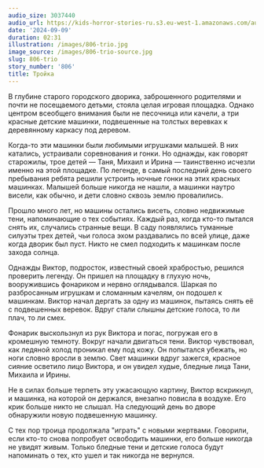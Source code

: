 ```yaml
---
audio_size: 3037440
audio_url: https://kids-horror-stories-ru.s3.eu-west-1.amazonaws.com/audio/806-trio.mp3
date: '2024-09-09'
duration: 02:31
illustration: /images/806-trio.jpg
image_source: /images/806-trio-source.jpg
slug: 806-trio
story_number: '806'
title: Тройка
---
```


В глубине старого городского дворика, заброшенного родителями и почти не посещаемого детьми, стояла целая игровая площадка. Однако центром всеобщего внимания были не песочница или качели, а три красные детские машинки, подвешенные на толстых веревках к деревянному каркасу под деревом.

Когда-то эти машинки были любимыми игрушками малышей. В них катались, устраивали соревнования и гонки. Но однажды, как говорят старожилы, трое детей — Таня, Михаил и Ирина — таинственно исчезли именно на этой площадке. По легенде, в самый последний день своего пребывания ребята решили устроить ночные гонки на этих красных машинках. Малышей больше никогда не нашли, а машинки наутро висели, как обычно, и дети словно сквозь землю провалились.

Прошло много лет, но машины остались висеть, словно недвижимые тени, напоминающие о тех событиях. Каждый раз, когда кто-то пытался снять их, случались странные вещи. В саду появлялись туманные силуэты трех детей, чьи голоса эхом раздавались по всей улице, даже когда дворик был пуст. Никто не смел подходить к машинкам после захода солнца.

Однажды Виктор, подросток, известный своей храбростью, решился проверить легенду. Он пришел на площадку в глухую ночь, вооружившись фонариком и нервно оглядывался. Шаркая по разбросанным игрушкам и сломанным качелям, он подошел к машинкам. Виктор начал дергать за одну из машинок, пытаясь снять её с подвешенных веревок. Вдруг стали слышны детские голоса, то ли плач, то ли смех.

Фонарик выскользнул из рук Виктора и погас, погружая его в кромешную темноту. Вокруг начали двигаться тени. Виктор чувствовал, как ледяной холод проникал ему под кожу. Он попытался убежать, но ноги словно вросли в землю. Свет машинки вдруг зажегся, красное сияние осветило лицо Виктора, и он увидел худые, бледные лица Тани, Михаила и Ирины.

Не в силах больше терпеть эту ужасающую картину, Виктор вскрикнул, и машинка, на которой он держался, внезапно повисла в воздухе. Его крик больше никто не слышал. На следующий день во дворе обнаружили новую подвешенную машинку.

С тех пор троица продолжала "играть" с новыми жертвами. Говорили, если кто-то снова попробует освободить машинки, его больше никогда не увидят живым. Только бледные тени и детские голоса будут напоминать о тех, кто ушел и так никогда не вернулся.